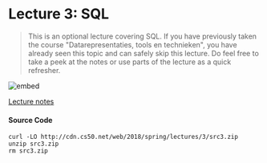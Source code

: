 # Lecture 3: SQL

> This is an optional lecture covering SQL. If you have previously taken the course "Datarepresentaties, tools en technieken", you have already seen this topic and can safely skip this lecture. Do feel free to take a peek at the notes or use parts of the lecture as a quick refresher.

![embed](https://www.youtube.com/embed/Eda-NmcE5mQ)

[Lecture notes](https://cs50.harvard.edu/web/2018/notes/3/)

#### Source Code 

    curl -LO http://cdn.cs50.net/web/2018/spring/lectures/3/src3.zip
    unzip src3.zip
    rm src3.zip
